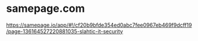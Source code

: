 # samepage.com
https://samepage.io/app/#!/cf20b9bfde354ed0abc7fee0967eb469f9dcff19/page-136164527220881035-slahtic-it-security

